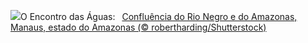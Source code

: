 ![](https://www.bing.com/th?id=OHR.RioNegroSolimoes_PT-BR3787535047_UHD.jpg&w=1000)O Encontro das Águas:&nbsp;&ensp;[Confluência do Rio Negro e do Amazonas, Manaus, estado do Amazonas (© robertharding/Shutterstock)](https://www.bing.com/th?id=OHR.RioNegroSolimoes_PT-BR3787535047_UHD.jpg)
<br><br/>
